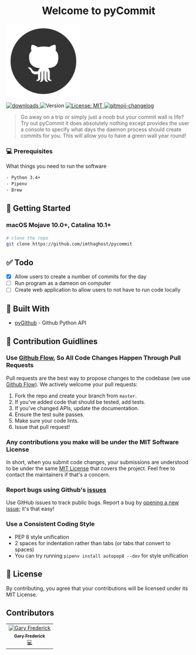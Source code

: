 <h1 align="center">Welcome to pyCommit</h1>
<img align="center" src="docs/octocat.png" title="Icon"></a>
<p>
    <a href="https://www.npmjs.com/package/readme-md-generator">
    <img alt="downloads" src="https://img.shields.io/github/contributors/imthaghost/ghostChat?color=green" target="_blank" />

  </a> 
  
  <img alt="Version" src="https://img.shields.io/badge/version-1.0-blue.svg?cacheSeconds=2592000" />
  <a href="#" target="_blank">
    <img alt="License: MIT" src="https://img.shields.io/badge/License-MIT-yellow.svg" />
  </a>
   <a href="https://github.com/imthaghost/gitmoji-changelog">
    <img src="https://img.shields.io/badge/changelog-gitmoji-brightgreen.svg" alt="gitmoji-changelog">
  </a>
  
</p>

> Go away on a trip or simply just a noob but your commit wall is life? Try out pyCommit it does absolutely nothing except provides the user a console to specify what days the daemon process should create commits for you. This will allow you to have a green wall year round!

### 💻 Prerequisites

What things you need to run the software

```bash
- Python 3.4+
- Pipenv
- Brew
```

## 🚀 Getting Started

### macOS Mojave 10.0+, Catalina 10.1+

```bash
# clone the repo
git clone https://github.com/imthaghost/pycommit
```

## :white_check_mark: Todo

-   [x] Allow users to create a number of commits for the day
-   [ ] Run program as a dameon on computer
-   [ ] Create web application to allow users to not have to run code locally

## :hammer: Built With

-   [pyGithub](https://github.com/PyGithub/PyGithub/) - Github Python API

## 🤝 Contribution Guidlines

### Use [Github Flow](https://guides.github.com/introduction/flow/index.html), So All Code Changes Happen Through Pull Requests

Pull requests are the best way to propose changes to the codebase (we use [Github Flow](https://guides.github.com/introduction/flow/index.html)). We actively welcome your pull requests:

1. Fork the repo and create your branch from `master`.
2. If you've added code that should be tested, add tests.
3. If you've changed APIs, update the documentation.
4. Ensure the test suite passes.
5. Make sure your code lints.
6. Issue that pull request!

### Any contributions you make will be under the MIT Software License

In short, when you submit code changes, your submissions are understood to be under the same [MIT License](http://choosealicense.com/licenses/mit/) that covers the project. Feel free to contact the maintainers if that's a concern.

### Report bugs using Github's [issues](https://github.com/briandk/transcriptase-atom/issues)

Use GitHub issues to track public bugs. Report a bug by [opening a new issue](); it's that easy!

### Use a Consistent Coding Style

-   PEP 8 style unification
-   2 spaces for indentation rather than tabs (or tabs that convert to spaces)
-   You can try running `pipenv install autopep8 --dev` for style unification

## 📝 License

By contributing, you agree that your contributions will be licensed under its MIT License.

## Contributors

<table>
  <tr>
    <td align="center"><a href="https://github.com/imthaghost"><img src="https://avatars3.githubusercontent.com/u/46610773?s=460&v=4" width="75px;" alt="Gary Frederick"/><br /><sub><b>Gary Frederick</b></sub></a><br /><a href="https://github.com/imthaghost/ghostChat/commits/master" title="Code">💻</a></td>
    </tr>
</table>